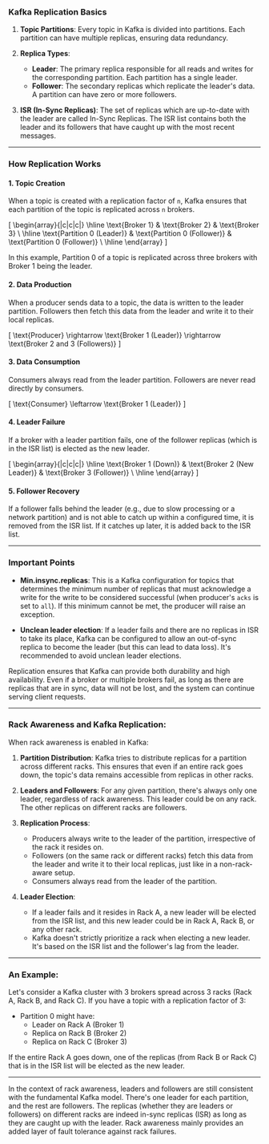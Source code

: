 ### Kafka Replication Basics

1. **Topic Partitions**:
   Every topic in Kafka is divided into partitions. Each partition can have multiple replicas, ensuring data redundancy.

2. **Replica Types**:
   - **Leader**: The primary replica responsible for all reads and writes for the corresponding partition. Each partition has a single leader.
   - **Follower**: The secondary replicas which replicate the leader's data. A partition can have zero or more followers.

3. **ISR (In-Sync Replicas)**:
   The set of replicas which are up-to-date with the leader are called In-Sync Replicas. The ISR list contains both the leader and its followers that have caught up with the most recent messages.

---

### How Replication Works

#### 1. Topic Creation
When a topic is created with a replication factor of `n`, Kafka ensures that each partition of the topic is replicated across `n` brokers.

\[
\begin{array}{|c|c|c|}
\hline
\text{Broker 1} & \text{Broker 2} & \text{Broker 3} \\
\hline
\text{Partition 0 (Leader)} & \text{Partition 0 (Follower)} & \text{Partition 0 (Follower)} \\
\hline
\end{array}
\]

In this example, Partition 0 of a topic is replicated across three brokers with Broker 1 being the leader.

#### 2. Data Production
When a producer sends data to a topic, the data is written to the leader partition. Followers then fetch this data from the leader and write it to their local replicas.

\[
\text{Producer} \rightarrow \text{Broker 1 (Leader)} \rightarrow \text{Broker 2 and 3 (Followers)}
\]

#### 3. Data Consumption
Consumers always read from the leader partition. Followers are never read directly by consumers.

\[
\text{Consumer} \leftarrow \text{Broker 1 (Leader)}
\]

#### 4. Leader Failure
If a broker with a leader partition fails, one of the follower replicas (which is in the ISR list) is elected as the new leader.

\[
\begin{array}{|c|c|c|}
\hline
\text{Broker 1 (Down)} & \text{Broker 2 (New Leader)} & \text{Broker 3 (Follower)} \\
\hline
\end{array}
\]

#### 5. Follower Recovery
If a follower falls behind the leader (e.g., due to slow processing or a network partition) and is not able to catch up within a configured time, it is removed from the ISR list. If it catches up later, it is added back to the ISR list.

---

### Important Points

- **Min.insync.replicas**:
  This is a Kafka configuration for topics that determines the minimum number of replicas that must acknowledge a write for the write to be considered successful (when producer's `acks` is set to `all`). If this minimum cannot be met, the producer will raise an exception.

- **Unclean leader election**:
  If a leader fails and there are no replicas in ISR to take its place, Kafka can be configured to allow an out-of-sync replica to become the leader (but this can lead to data loss). It's recommended to avoid unclean leader elections.

Replication ensures that Kafka can provide both durability and high availability. Even if a broker or multiple brokers fail, as long as there are replicas that are in sync, data will not be lost, and the system can continue serving client requests.


---

### Rack Awareness and Kafka Replication:

When rack awareness is enabled in Kafka:

1. **Partition Distribution**: Kafka tries to distribute replicas for a partition across different racks. This ensures that even if an entire rack goes down, the topic's data remains accessible from replicas in other racks.

2. **Leaders and Followers**: For any given partition, there's always only one leader, regardless of rack awareness. This leader could be on any rack. The other replicas on different racks are followers. 

3. **Replication Process**:
   - Producers always write to the leader of the partition, irrespective of the rack it resides on.
   - Followers (on the same rack or different racks) fetch this data from the leader and write it to their local replicas, just like in a non-rack-aware setup.
   - Consumers always read from the leader of the partition.

4. **Leader Election**:
   - If a leader fails and it resides in Rack A, a new leader will be elected from the ISR list, and this new leader could be in Rack A, Rack B, or any other rack.
   - Kafka doesn't strictly prioritize a rack when electing a new leader. It's based on the ISR list and the follower's lag from the leader.

---

### An Example:

Let's consider a Kafka cluster with 3 brokers spread across 3 racks (Rack A, Rack B, and Rack C). If you have a topic with a replication factor of 3:

- Partition 0 might have:
  - Leader on Rack A (Broker 1)
  - Replica on Rack B (Broker 2)
  - Replica on Rack C (Broker 3)

If the entire Rack A goes down, one of the replicas (from Rack B or Rack C) that is in the ISR list will be elected as the new leader.

---

 In the context of rack awareness, leaders and followers are still consistent with the fundamental Kafka model. There's one leader for each partition, and the rest are followers. The replicas (whether they are leaders or followers) on different racks are indeed in-sync replicas (ISR) as long as they are caught up with the leader. Rack awareness mainly provides an added layer of fault tolerance against rack failures.